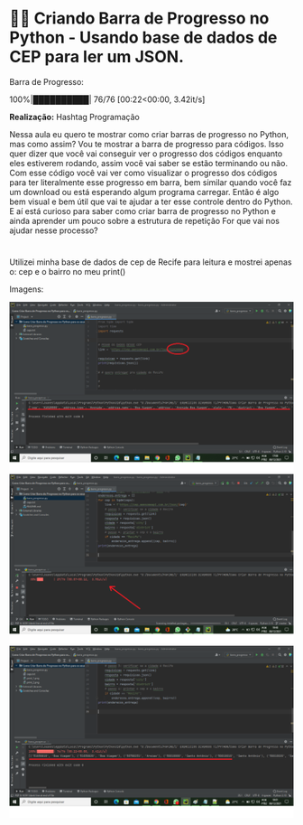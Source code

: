 # 👨‍💻️ Criando Barra de Progresso no Python - Usando base de dados de CEP para ler um JSON.



Barra de Progresso:

100%|██████████| 76/76 [00:22<00:00,  3.42it/s]



**Realização:** Hashtag Programação

Nessa aula eu quero te mostrar como criar barras de progresso no Python, mas como assim? Vou te mostrar a barra de progresso para códigos. Isso quer dizer que você vai conseguir ver o progresso dos códigos enquanto eles estiverem rodando, assim você vai saber se estão terminando ou não. Com esse código você vai ver como visualizar o progresso dos códigos para ter literalmente esse progresso em barra, bem similar quando você faz um download ou está esperando algum programa carregar. Então é algo bem visual e bem útil que vai te ajudar a ter esse controle dentro do Python. E aí está curioso para saber como criar barra de progresso no Python e ainda aprender um pouco sobre a estrutura de repetição For que vai nos ajudar nesse processo?

# 

Utilizei minha base de dados de cep de Recife para leitura e mostrei apenas o: cep e o bairro no meu print()



Imagens:

<img img align="center" width="650" src="https://github.com/JoanesAraujo/Joanes_Screenshot/blob/master/JSON-PYTHON/print_1.png">

<img img align="center" width="650" src="https://github.com/JoanesAraujo/Joanes_Screenshot/blob/master/JSON-PYTHON/print_2.png">

<img img align="center" width="650" src="https://github.com/JoanesAraujo/Joanes_Screenshot/blob/master/JSON-PYTHON/print_3.png">



